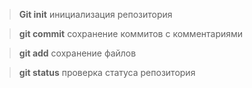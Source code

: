 > **Git init** инициализация репозитория

 > **git commit** сохранение коммитов с комментариями

 > **git add** сохранение файлов 

 > **git status** проверка статуса репозитория